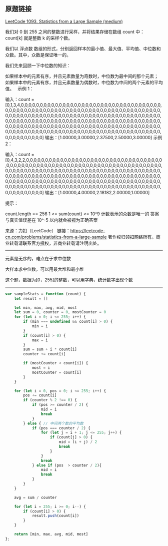 ## 原题链接

[LeetCode 1093. Statistics from a Large Sample (medium)](https://leetcode-cn.com/problems/statistics-from-a-large-sample/)

我们对 0 到 255 之间的整数进行采样，并将结果存储在数组 count 中：count[k] 就是整数 k 的采样个数。

我们以 浮点数 数组的形式，分别返回样本的最小值、最大值、平均值、中位数和众数。其中，众数是保证唯一的。

我们先来回顾一下中位数的知识：

如果样本中的元素有序，并且元素数量为奇数时，中位数为最中间的那个元素；
如果样本中的元素有序，并且元素数量为偶数时，中位数为中间的两个元素的平均值。
 
示例 1：

输入：count = [0,1,3,4,0,0,0,0,0,0,0,0,0,0,0,0,0,0,0,0,0,0,0,0,0,0,0,0,0,0,0,0,0,0,0,0,0,0,0,0,0,0,0,0,0,0,0,0,0,0,0,0,0,0,0,0,0,0,0,0,0,0,0,0,0,0,0,0,0,0,0,0,0,0,0,0,0,0,0,0,0,0,0,0,0,0,0,0,0,0,0,0,0,0,0,0,0,0,0,0,0,0,0,0,0,0,0,0,0,0,0,0,0,0,0,0,0,0,0,0,0,0,0,0,0,0,0,0,0,0,0,0,0,0,0,0,0,0,0,0,0,0,0,0,0,0,0,0,0,0,0,0,0,0,0,0,0,0,0,0,0,0,0,0,0,0,0,0,0,0,0,0,0,0,0,0,0,0,0,0,0,0,0,0,0,0,0,0,0,0,0,0,0,0,0,0,0,0,0,0,0,0,0,0,0,0,0,0,0,0,0,0,0,0,0,0,0,0,0,0,0,0,0,0,0,0,0,0,0,0,0,0,0,0,0,0,0,0,0,0,0,0,0,0,0,0,0,0,0,0,0,0,0,0,0,0]
输出：[1.00000,3.00000,2.37500,2.50000,3.00000]
示例 2：

输入：count = [0,4,3,2,2,0,0,0,0,0,0,0,0,0,0,0,0,0,0,0,0,0,0,0,0,0,0,0,0,0,0,0,0,0,0,0,0,0,0,0,0,0,0,0,0,0,0,0,0,0,0,0,0,0,0,0,0,0,0,0,0,0,0,0,0,0,0,0,0,0,0,0,0,0,0,0,0,0,0,0,0,0,0,0,0,0,0,0,0,0,0,0,0,0,0,0,0,0,0,0,0,0,0,0,0,0,0,0,0,0,0,0,0,0,0,0,0,0,0,0,0,0,0,0,0,0,0,0,0,0,0,0,0,0,0,0,0,0,0,0,0,0,0,0,0,0,0,0,0,0,0,0,0,0,0,0,0,0,0,0,0,0,0,0,0,0,0,0,0,0,0,0,0,0,0,0,0,0,0,0,0,0,0,0,0,0,0,0,0,0,0,0,0,0,0,0,0,0,0,0,0,0,0,0,0,0,0,0,0,0,0,0,0,0,0,0,0,0,0,0,0,0,0,0,0,0,0,0,0,0,0,0,0,0,0,0,0,0,0,0,0,0,0,0,0,0,0,0,0,0,0,0,0,0,0,0]
输出：[1.00000,4.00000,2.18182,2.00000,1.00000]
 

提示：

count.length == 256
1 <= sum(count) <= 10^9
计数表示的众数是唯一的
答案与真实值误差在 10^-5 以内就会被视为正确答案

来源：力扣（LeetCode）
链接：https://leetcode-cn.com/problems/statistics-from-a-large-sample
著作权归领扣网络所有。商业转载请联系官方授权，非商业转载请注明出处。

----

元素是无序的，难点在于求中位数

大样本求中位数，可以用最大堆和最小堆

这个题，数据为[0，255]的整数，可以用字典，统计数字出现个数

----

```javascript
var sampleStats = function (count) {
    let result = []

    let min, max, avg, mid, most
    let sum = 0, counter = 0, mostCounter = 0
    for (let i = 0; i <= 255; i++) {
        if (min === undefined && count[i] > 0) {
            min = i
        }
        if (count[i] > 0) {
            max = i
        }
        sum = sum + i * count[i]
        counter += count[i]

        if (mostCounter < count[i]) {
            most = i
            mostCounter = count[i]
        }
    }

    for (let i = 0, pos = 0; i <= 255; i++) {
        pos += count[i]
        if (counter % 2 !== 0) {
            if (pos >= counter / 2) {
                mid = i
                break
            }
        } else { // 中间两个数的平均数
            if (pos === counter / 2) {
                for (let j = i + 1; j <= 255; j++) {
                    if (count[j] > 0) {
                        mid = (i + j) / 2
                        break
                    }
                }
                break
            } else if (pos  > counter / 2){
                mid = i
                break
            }
        }
    }

    avg = sum / counter

    for (let i = 255; i >= 0; i--) {
        if (count[i] > 0) {
            result.push(count[i])
        }
    }

    return [min, max, avg, mid, most]
};
```
